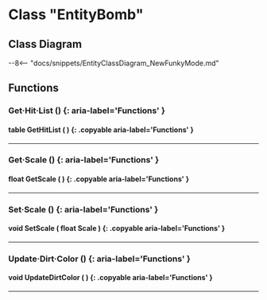 # Class "EntityBomb"

## Class Diagram
--8<-- "docs/snippets/EntityClassDiagram_NewFunkyMode.md"
## Functions

### Get·Hit·List () {: aria-label='Functions' }
#### table GetHitList ( ) {: .copyable aria-label='Functions' }

___
### Get·Scale () {: aria-label='Functions' }
#### float GetScale ( ) {: .copyable aria-label='Functions' }

___
### Set·Scale () {: aria-label='Functions' }
#### void SetScale ( float Scale ) {: .copyable aria-label='Functions' }

___
### Update·Dirt·Color () {: aria-label='Functions' }
#### void UpdateDirtColor ( ) {: .copyable aria-label='Functions' }

___